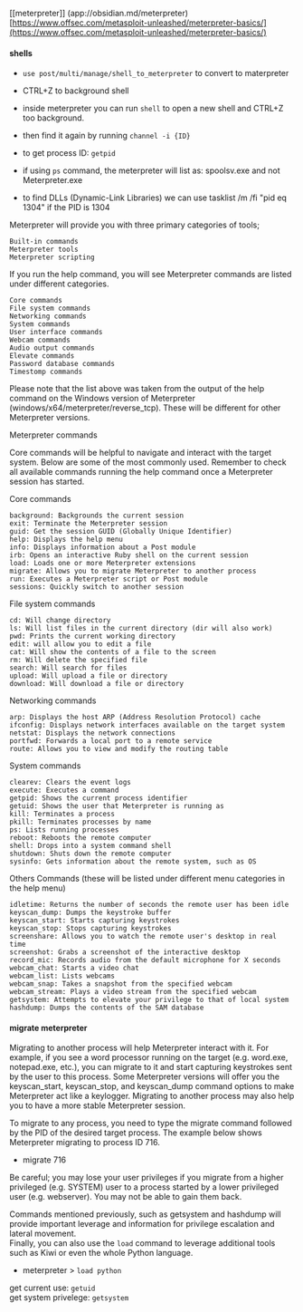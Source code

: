 

[[meterpreter]]  (app://obsidian.md/meterpreter)  
[https://www.offsec.com/metasploit-unleashed/meterpreter-basics/](https://www.offsec.com/metasploit-unleashed/meterpreter-basics/)



#### shells
- ``use post/multi/manage/shell_to_meterpreter`` to convert to materpreter
- CTRL+Z to background shell
- inside meterpreter you can run `shell` to open a new shell and CTRL+Z too background.
- then find it again by running `channel -i {ID}`

- to get process ID: `getpid`
- if using `ps` command, the meterpreter will list as: spoolsv.exe and not Meterpreter.exe
- to find DLLs (Dynamic-Link Libraries) we can use tasklist /m /fi "pid eq 1304" if the PID is 1304

Meterpreter will provide you with three primary categories of tools;

```
Built-in commands
Meterpreter tools
Meterpreter scripting
```

If you run the help command, you will see Meterpreter commands are listed under different categories.

```
Core commands
File system commands
Networking commands
System commands
User interface commands
Webcam commands
Audio output commands
Elevate commands
Password database commands
Timestomp commands
```

Please note that the list above was taken from the output of the help command on the Windows version of Meterpreter (windows/x64/meterpreter/reverse_tcp). These will be different for other Meterpreter versions.

Meterpreter commands

Core commands will be helpful to navigate and interact with the target system. Below are some of the most commonly used. Remember to check all available commands running the help command once a Meterpreter session has started.

Core commands

```
background: Backgrounds the current session
exit: Terminate the Meterpreter session
guid: Get the session GUID (Globally Unique Identifier)
help: Displays the help menu
info: Displays information about a Post module
irb: Opens an interactive Ruby shell on the current session
load: Loads one or more Meterpreter extensions
migrate: Allows you to migrate Meterpreter to another process
run: Executes a Meterpreter script or Post module
sessions: Quickly switch to another session
```

File system commands

```
cd: Will change directory
ls: Will list files in the current directory (dir will also work)
pwd: Prints the current working directory
edit: will allow you to edit a file
cat: Will show the contents of a file to the screen
rm: Will delete the specified file
search: Will search for files
upload: Will upload a file or directory
download: Will download a file or directory
```

Networking commands

```
arp: Displays the host ARP (Address Resolution Protocol) cache
ifconfig: Displays network interfaces available on the target system
netstat: Displays the network connections
portfwd: Forwards a local port to a remote service
route: Allows you to view and modify the routing table
```

System commands

```
clearev: Clears the event logs
execute: Executes a command
getpid: Shows the current process identifier
getuid: Shows the user that Meterpreter is running as
kill: Terminates a process
pkill: Terminates processes by name
ps: Lists running processes
reboot: Reboots the remote computer
shell: Drops into a system command shell
shutdown: Shuts down the remote computer
sysinfo: Gets information about the remote system, such as OS
```

Others Commands (these will be listed under different menu categories in the help menu)

```
idletime: Returns the number of seconds the remote user has been idle
keyscan_dump: Dumps the keystroke buffer
keyscan_start: Starts capturing keystrokes
keyscan_stop: Stops capturing keystrokes
screenshare: Allows you to watch the remote user's desktop in real time
screenshot: Grabs a screenshot of the interactive desktop
record_mic: Records audio from the default microphone for X seconds
webcam_chat: Starts a video chat
webcam_list: Lists webcams
webcam_snap: Takes a snapshot from the specified webcam
webcam_stream: Plays a video stream from the specified webcam
getsystem: Attempts to elevate your privilege to that of local system
hashdump: Dumps the contents of the SAM database
```

#### migrate meterpreter

Migrating to another process will help Meterpreter interact with it. For example, if you see a word processor running on the target (e.g. word.exe, notepad.exe, etc.), you can migrate to it and start capturing keystrokes sent by the user to this process. Some Meterpreter versions will offer you the keyscan_start, keyscan_stop, and keyscan_dump command options to make Meterpreter act like a keylogger. Migrating to another process may also help you to have a more stable Meterpreter session.

To migrate to any process, you need to type the migrate command followed by the PID of the desired target process. The example below shows Meterpreter migrating to process ID 716.

- migrate 716

Be careful; you may lose your user privileges if you migrate from a higher privileged (e.g. SYSTEM) user to a process started by a lower privileged user (e.g. webserver). You may not be able to gain them back.

Commands mentioned previously, such as getsystem and hashdump will provide important leverage and information for privilege escalation and lateral movement.  
Finally, you can also use the `load` command to leverage additional tools such as Kiwi or even the whole Python language.

- meterpreter > `load python`

get current use: `getuid`  
get system privelege: `getsystem`
